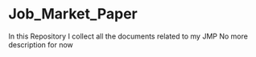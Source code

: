 # Job_Market_Paper
In this Repository I collect all the documents related to my JMP
No more description for now
